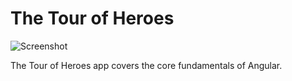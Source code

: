 # The Tour of Heroes

![Screenshot](https://files.slack.com/files-pri/T1HLN8JQ5-F7C0VST0A/pasted_image_at_2017_10_02_05_29_pm.png)


The Tour of Heroes app covers the core fundamentals of Angular.
